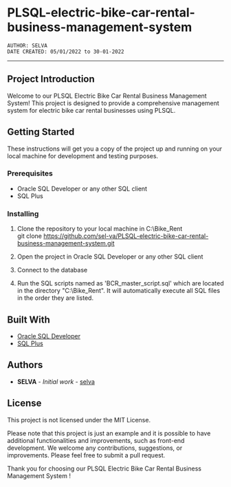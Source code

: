 # PLSQL-electric-bike-car-rental-business-management-system
    AUTHOR: SELVA
    DATE CREATED: 05/01/2022 to 30-01-2022
    
---------------------------------------------------------------------------------------------------------------
<a name="SECTION2"></a>
## **Project Introduction**
Welcome to our PLSQL Electric Bike Car Rental Business Management System! This project is designed to provide a comprehensive management system for electric bike car rental businesses using PLSQL.

## **Getting Started**

These instructions will get you a copy of the project up and running on your local machine for development and testing purposes.

### **Prerequisites**

- Oracle SQL Developer or any other SQL client
- SQL Plus

### **Installing**

1. Clone the repository to your local machine in C:\Bike_Rent\
git clone https://github.com/sel-va/PLSQL-electric-bike-car-rental-business-management-system.git

2. Open the project in Oracle SQL Developer or any other SQL client
3. Connect to the database
4. Run the SQL scripts named as 'BCR_master_script.sql' which are located in the directory "C:\Bike_Rent\". It will automatically execute all SQL files in the order they are listed.
 
## **Built With**

- [Oracle SQL Developer](https://www.oracle.com/database/technologies/appdev/sql-developer.html)
- [SQL Plus](https://docs.oracle.com/en/database/oracle/oracle-database/19/sqpug/index.html)

## **Authors**
- **SELVA** - *Initial work* - [selva](https://github.com/sel-va)

## **License**
This project is not licensed under the MIT License.

Please note that this project is just an example and it is possible to have additional functionalities and improvements, such as front-end development. We welcome any contributions, suggestions, or improvements. Please feel free to submit a pull request.

Thank you for choosing our PLSQL Electric Bike Car Rental Business Management System !
